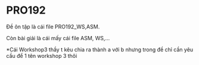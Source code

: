 # PRO192
Đề ôn tập là cái file PRO192_WS,ASM.

Còn bài giải là cái mấy cái file ASM, WS,...

*Cái Workshop3 thầy t kêu chia ra thành a với b nhưng trong đề chỉ cần yêu cầu để 1 tên workshop 3 thôi

